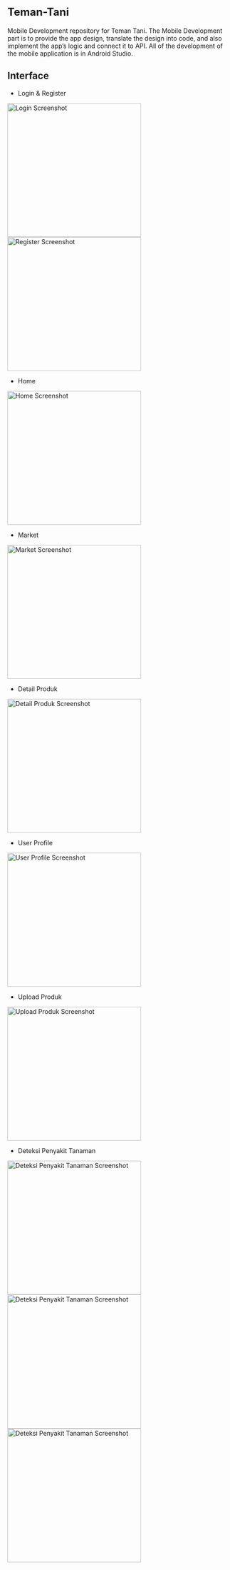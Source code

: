 # <span style="font-size: 24px;">Teman-Tani</span>
Mobile Development repository for Teman Tani. The Mobile Development part is to provide the app design, translate the design into code, and also implement the app’s logic and connect it to API. All of the development of the mobile application is in Android Studio.

## Interface
* Login & Register
<img src="https://github.com/Teman-Tani-Bangkit/Mobile-Development/assets/89207690/e5b4cea8-6995-45ce-9948-b79f19090beb" width="300" alt="Login Screenshot">
<img src="https://github.com/Teman-Tani-Bangkit/Mobile-Development/assets/89207690/9755bf8f-9a02-4982-965b-802b2433b3d4" width="300" alt="Register Screenshot">

* Home
<img src="https://github.com/Teman-Tani-Bangkit/Mobile-Development/assets/89207690/e5b4cea8-6995-45ce-9948-b79f19090beb" width="300" alt="Home Screenshot">

* Market
<img src="https://github.com/Teman-Tani-Bangkit/Mobile-Development/assets/89207690/2d5cd293-43fb-40a5-aa0e-183c4f8cec2a" width="300" alt="Market Screenshot">

* Detail Produk
<img src="https://github.com/Teman-Tani-Bangkit/Mobile-Development/assets/89207690/b46efa2b-12a8-4ace-adba-88acf98acc80" width="300" alt="Detail Produk Screenshot">

* User Profile
<img src="https://github.com/Teman-Tani-Bangkit/Mobile-Development/assets/89207690/e9208891-9804-4ddf-a44a-b5840ec89c61" width="300" alt="User Profile Screenshot">

* Upload Produk
<img src="https://github.com/Teman-Tani-Bangkit/Mobile-Development/assets/89207690/25f1e95b-9594-42c6-a7d1-145091fbb0ac" width="300" alt="Upload Produk Screenshot">

* Deteksi Penyakit Tanaman
<img src="https://github.com/Teman-Tani-Bangkit/Mobile-Development/assets/89207690/f879da84-0958-419b-92a5-f3145b0eaca9" width="300" alt="Deteksi Penyakit Tanaman Screenshot">
<img src="https://github.com/Teman-Tani-Bangkit/Mobile-Development/assets/89207690/099c17be-fd3e-4dbf-861d-382e1c50cff1" width="300" alt="Deteksi Penyakit Tanaman Screenshot">
<img src="https://github.com/Teman-Tani-Bangkit/Mobile-Development/assets/89207690/7603a831-d9e9-4306-8842-1c1af10b3caf" width="300" alt="Deteksi Penyakit Tanaman Screenshot">
<img src="https://github.com/Teman-Tani-Bangkit/Mobile-Development/assets/89207690/af23fe13-4aa0-4e27-b1b3-6c0086c562
